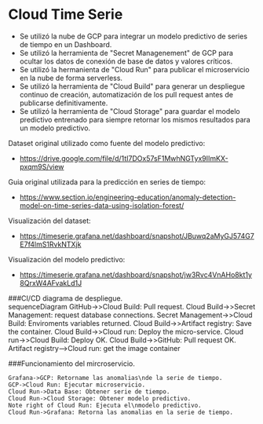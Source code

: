 # Cloud Time Serie

- Se utilizó la nube de GCP para integrar un modelo predictivo de series de tiempo en un Dashboard.
- Se utilizó la herramienta de "Secret Managenement" de GCP para ocultar los datos de conexión de base de datos y valores críticos.
- Se utilizó la hermanienta de "Cloud Run" para publicar el microservicio en la nube de forma serverless.
- Se utilizó la herramienta de "Cloud Build" para generar un despliegue continuo de creación, automatización de los pull request antes de publicarse definitivamente.
- Se utilizó la herramienta de "Cloud Storage" para guardar el modelo predictivo entrenado para siempre retornar los mismos resultados para un modelo predictivo.

Dataset original utilizado como fuente del modelo predictivo:
* https://drive.google.com/file/d/1tI7DOx57sF1MwhNGTyx9IImKX-pxqm9S/view

Guia original utilizada para la predicción en series de tiempo:
* https://www.section.io/engineering-education/anomaly-detection-model-on-time-series-data-using-isolation-forest/

Visualización del dataset:
* https://timeserie.grafana.net/dashboard/snapshot/JBuwq2aMyGJ574G7E7f4lmS1RvkNTXjk

Visualización del modelo predictivo:
* https://timeserie.grafana.net/dashboard/snapshot/jw3Rvc4VnAHo8kt1y8QrxW4AFvakLd1J

###CI/CD diagrama de despliegue.                    
sequenceDiagram
GitHub->>Cloud Build: Pull request.
Cloud Build->>Secret Management: request database connections.
Secret Management->>Cloud Build: Enviroments variables returned.
Cloud Build->>Artifact registry: Save the container.
Cloud Build->>Cloud run: Deploy the micro-service.
Cloud run->>Cloud Build: Deploy OK.
Cloud Build->>GitHub: Pull request OK.
Artifact registry-->Cloud run: get the image container


###Funcionamiento del mircroservicio.
```seq
Grafana->GCP: Retorname las anomalias\nde la serie de tiempo.
GCP->Cloud Run: Ejecutar microservicio.
Cloud Run->Data Base: Obtener serie de tiempo.
Cloud Run->Cloud Storage: Obtener modelo predictivo.
Note right of Cloud Run: Ejecuta el\nmodelo predictivo. 
Cloud Run->Grafana: Retorna las anomalias en la serie de tiempo.
```